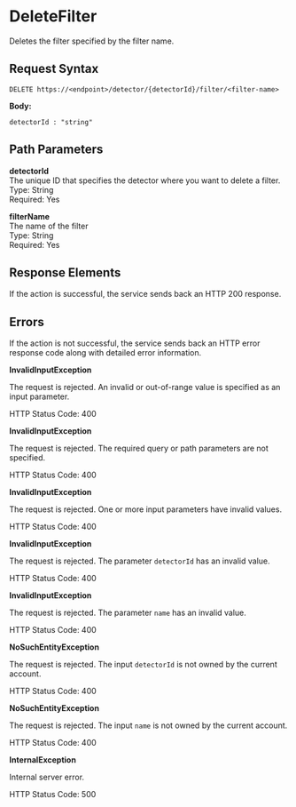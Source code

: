 # DeleteFilter<a name="delete-filter"></a>

Deletes the filter specified by the filter name\.

## Request Syntax<a name="delete-filter-request-syntax"></a>

```
DELETE https://<endpoint>/detector/{detectorId}/filter/<filter-name>
```

**Body:**

```
detectorId : "string"
```

## Path Parameters<a name="delete-detector-path-parameters"></a>

**detectorId**  
The unique ID that specifies the detector where you want to delete a filter\.  
Type: String  
Required: Yes

**filterName**  
The name of the filter  
Type: String  
Required: Yes

## Response Elements<a name="delete-detector-response-parameters"></a>

If the action is successful, the service sends back an HTTP 200 response\.

## Errors<a name="delete-detector-errors"></a>

If the action is not successful, the service sends back an HTTP error response code along with detailed error information\.

**InvalidInputException**

The request is rejected\. An invalid or out\-of\-range value is specified as an input parameter\.

HTTP Status Code: 400 

**InvalidInputException**

The request is rejected\. The required query or path parameters are not specified\.

HTTP Status Code: 400 

**InvalidInputException**

The request is rejected\. One or more input parameters have invalid values\.

HTTP Status Code: 400 

**InvalidInputException**

The request is rejected\. The parameter `detectorId` has an invalid value\.

HTTP Status Code: 400 

**InvalidInputException**

The request is rejected\. The parameter `name` has an invalid value\.

HTTP Status Code: 400 

**NoSuchEntityException**

The request is rejected\. The input `detectorId` is not owned by the current account\.

HTTP Status Code: 400 

**NoSuchEntityException**

The request is rejected\. The input `name` is not owned by the current account\.

HTTP Status Code: 400 

**InternalException**

Internal server error\.

HTTP Status Code: 500 